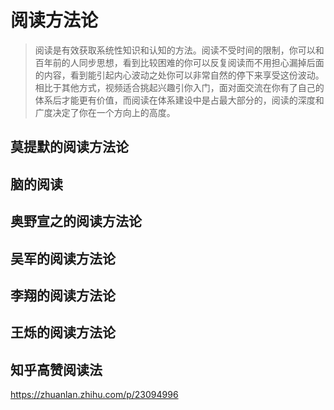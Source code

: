 # 阅读方法论

> 阅读是有效获取系统性知识和认知的方法。阅读不受时间的限制，你可以和百年前的人同步思想，看到比较困难的你可以反复阅读而不用担心漏掉后面的内容，看到能引起内心波动之处你可以非常自然的停下来享受这份波动。相比于其他方式，视频适合挑起兴趣引你入门，面对面交流在你有了自己的体系后才能更有价值，而阅读在体系建设中是占最大部分的，阅读的深度和广度决定了你在一个方向上的高度。

## 莫提默的阅读方法论

## 脑的阅读

## 奥野宣之的阅读方法论

## 吴军的阅读方法论

## 李翔的阅读方法论

## 王烁的阅读方法论

## 知乎高赞阅读法

https://zhuanlan.zhihu.com/p/23094996

